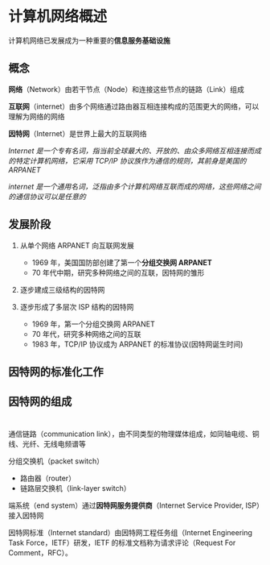 # 计算机网络概述

计算机网络已发展成为一种重要的**信息服务基础设施**

## 概念

**网络**（Network）由若干节点（Node）和连接这些节点的链路（Link）组成

**互联网**（internet）由多个网络通过路由器互相连接构成的范围更大的网络，可以理解为网络的网络

**因特网**（Internet）是世界上最大的互联网络

*Internet 是一个专有名词，指当前全球最大的、开放的、由众多网络互相连接而成的特定计算机网络，它采用 TCP/IP 协议族作为通信的规则，其前身是美国的 ARPANET*

*internet 是一个通用名词，泛指由多个计算机网络互联而成的网络，这些网络之间的通信协议可以是任意的*

## 发展阶段

1. 从单个网络 ARPANET 向互联网发展
    - 1969 年，美国国防部创建了第一个**分组交换网 ARPANET**
    - 70 年代中期，研究多种网络之间的互联，因特网的雏形
2. 逐步建成三级结构的因特网

3. 逐步形成了多层次 ISP 结构的因特网

    - 1969 年，第一个分组交换网 ARPANET
    - 70 年代，研究多种网络之间的互联
    - 1983 年，TCP/IP 协议成为 ARPANET 的标准协议(因特网诞生时间)

## 因特网的标准化工作

## 因特网的组成


#
通信链路（communication link），由不同类型的物理媒体组成，如同轴电缆、铜线、光纤、无线电频谱等

分组交换机（packet switch）
  - 路由器（router）
  - 链路层交换机（link-layer switch）

端系统（end system）通过**因特网服务提供商**（Internet Service Provider, ISP）接入因特网

因特网标准（Internet standard）由因特网工程任务组（Internet Engineering Task Force，IETF）研发，IETF 的标准文档称为请求评论（Request For Comment，RFC）。